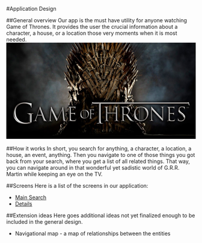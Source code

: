 #Application Design

##General overview
Our app is the must have utility for anyone watching Game of Thrones. It provides the user the crucial information about a character, a house, or a location those very moments when it is most needed.
![GameOfThrones](game-of-thrones-logo.jpeg)

##How it works
In short, you search for anything, a character, a location, a house, an event, anything. Then you navigate to one of those things you got back from your search, where you get a list of all related things. That way, you can navigate around in that wonderful yet sadistic world of G.R.R. Martin while keeping an eye on the TV.


##Screens
Here is a list of the screens in our application:

* [Main Search]
* [Details]


[Main Search]:./MAIN_SEARCH.md
[Details]:./DETAILS.md


##Extension ideas
Here goes additional ideas not yet finalized enough to be included in the general design.

* Navigational map - a map of relationships between the entities
